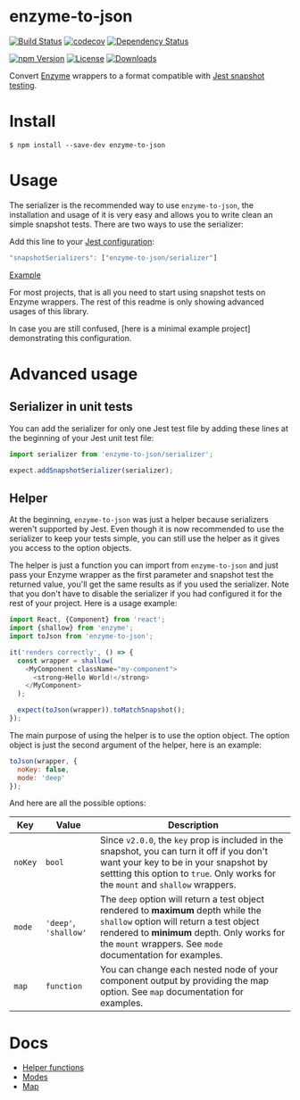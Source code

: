 # enzyme-to-json
[![Build Status](https://img.shields.io/travis/adriantoine/enzyme-to-json.svg?branch=master&style=flat-square)](https://travis-ci.org/adriantoine/enzyme-to-json)
[![codecov](https://img.shields.io/codecov/c/github/adriantoine/enzyme-to-json.svg?style=flat-square)](https://codecov.io/gh/adriantoine/enzyme-to-json)
[![Dependency Status](https://img.shields.io/gemnasium/adriantoine/enzyme-to-json.svg?style=flat-square)](https://gemnasium.com/github.com/adriantoine/enzyme-to-json)

[![npm Version](https://img.shields.io/npm/v/enzyme-to-json.svg?style=flat-square)](https://www.npmjs.com/package/enzyme-to-json)
[![License](https://img.shields.io/npm/l/enzyme-to-json.svg?style=flat-square)](https://www.npmjs.com/package/enzyme-to-json)
[![Downloads](https://img.shields.io/npm/dm/enzyme-to-json.svg?style=flat-square)](https://npm-stat.com/charts.html?package=enzyme-to-json)

Convert [Enzyme](http://airbnb.io/enzyme/) wrappers to a format compatible with [Jest snapshot testing](https://facebook.github.io/jest/docs/tutorial-react.html#snapshot-testing).

# Install
```console
$ npm install --save-dev enzyme-to-json
```

# Usage

The serializer is the recommended way to use `enzyme-to-json`, the installation and usage of it is very easy and allows you to write clean an simple snapshot tests. There are two ways to use the serializer:

Add this line to your [Jest configuration](https://facebook.github.io/jest/docs/en/configuration.html):

```js
"snapshotSerializers": ["enzyme-to-json/serializer"]
```

[Example](https://github.com/adriantoine/enzyme-to-json-v3-testing/blob/master/package.json#L25-L29)

For most projects, that is all you need to start using snapshot tests on Enzyme wrappers. The rest of this readme is only showing advanced usages of this library.

In case you are still confused, [here is a minimal example project] demonstrating this configuration.

# Advanced usage

## Serializer in unit tests

You can add the serializer for only one Jest test file by adding these lines at the beginning of your Jest unit test file:

```js
import serializer from 'enzyme-to-json/serializer';

expect.addSnapshotSerializer(serializer);
```

## Helper

At the beginning, `enzyme-to-json` was just a helper because serializers weren't supported by Jest. Even though it is now recommended to use the serializer to keep your tests simple, you can still use the helper as it gives you access to the option objects.

The helper is just a function you can import from `enzyme-to-json` and just pass your Enzyme wrapper as the first parameter and snapshot test the returned value, you'll get the same results as if you used the serializer. Note that you don't have to disable the serializer if you had configured it for the rest of your project. Here is a usage example:

```js
import React, {Component} from 'react';
import {shallow} from 'enzyme';
import toJson from 'enzyme-to-json';

it('renders correctly', () => {
  const wrapper = shallow(
    <MyComponent className="my-component">
      <strong>Hello World!</strong>
    </MyComponent>
  );

  expect(toJson(wrapper)).toMatchSnapshot();
});
```

The main purpose of using the helper is to use the option object. The option object is just the second argument of the helper, here is an example:

```js
toJson(wrapper, {
  noKey: false,
  mode: 'deep'
});
```

And here are all the possible options:

| Key | Value | Description |
| --- | ----- | ----------- |
| `noKey` | `bool` | Since `v2.0.0`, the `key` prop is included in the snapshot, you can turn it off if you don't want your key to be in your snapshot by settting this option to `true`. Only works for the `mount` and `shallow` wrappers. |
| `mode` | `'deep'`, `'shallow'` | The `deep` option will return a test object rendered to **maximum** depth while the `shallow` option will return a test object rendered to **minimum** depth. Only works for the `mount` wrappers. See `mode` documentation for examples. |
| `map` | `function` | You can change each nested node of your component output by providing the map option. See `map` documentation for examples. |

# Docs

- [Helper functions](/docs/helper-functions.md)
- [Modes](/docs/modes.md)
- [Map](/docs/map.md)
